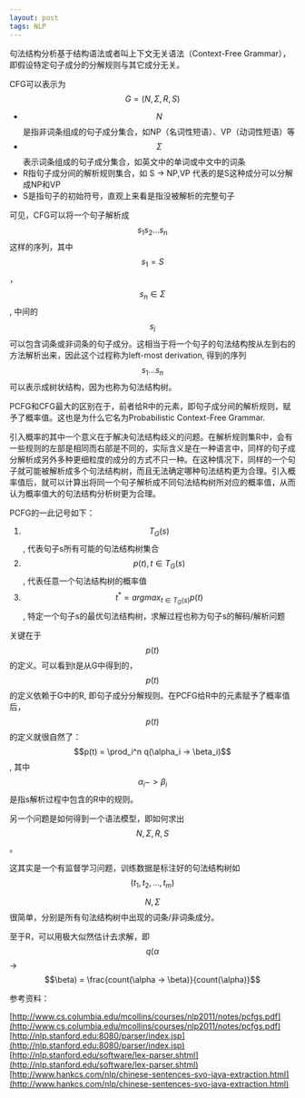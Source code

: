 ```yaml
---
layout: post
tags: NLP
---
```


句法结构分析基于结构语法或者叫上下文无关语法（Context-Free Grammar），即假设特定句子成分的分解规则与其它成分无关。

CFG可以表示为$$G=(N, \Sigma, R, S)$$

- $$N$$是指非词条组成的句子成分集合，如NP（名词性短语）、VP（动词性短语）等
- $$\Sigma$$表示词条组成的句子成分集合，如英文中的单词或中文中的词条
- R指句子成分间的解析规则集合，如 S -> NP,VP 代表的是S这种成分可以分解成NP和VP
- S是指句子的初始符号，直观上来看是指没被解析的完整句子

可见，CFG可以将一个句子解析成$$s_1 s_2...s_n$$这样的序列，其中$$s_1=S$$，$$s_n \in \Sigma$$, 中间的$$s_i$$可以包含词条或非词条的句子成分。这相当于将一个句子的句法结构按从左到右的方法解析出来，因此这个过程称为left-most derivation, 得到的序列$$s_1 ... s_n$$可以表示成树状结构，因为也称为句法结构树。

PCFG和CFG最大的区别在于，前者给R中的元素，即句子成分间的解析规则，赋予了概率值。这也是为什么它名为Probabilistic Context-Free Grammar.

引入概率的其中一个意义在于解决句法结构歧义的问题。在解析规则集R中，会有一些规则的左部是相同而右部是不同的，实际含义是在一种语言中，同样的句子成分解析成另外多种更细粒度的成分的方式不只一种。在这种情况下，同样的一个句子就可能被解析成多个句法结构树，而且无法确定哪种句法结构更为合理。引入概率值后，就可以计算出将同一个句子解析成不同句法结构树所对应的概率值，从而认为概率值大的句法结构分析树更为合理。

PCFG的一此记号如下：

1. $$T_G(s)$$, 代表句子s所有可能的句法结构树集合
2. $$p(t), t \in T_G(s)$$, 代表任意一个句法结构树的概率值
3. $$t^* = argmax_{t \in T_G(s)} p(t)$$, 特定一个句子s的最优句法结构树，求解过程也称为句子s的解码/解析问题

关键在于$$p(t)$$的定义。可以看到t是从G中得到的，$$p(t)$$的定义依赖于G中的R, 即句子成分分解规则。在PCFG给R中的元素赋予了概率值后，$$p(t)$$的定义就很自然了：$$p(t) = \prod_i^n q(\alpha_i -> \beta_i)$$, 其中$$\alpha_i -> \beta_i$$是指s解析过程中包含的R中的规则。

另一个问题是如何得到一个语法模型，即如何求出$$N, \Sigma, R, S$$。

这其实是一个有监督学习问题，训练数据是标注好的句法结构树如$$(t_1, t_2, ..., t_m)$$

$$N, \Sigma$$很简单，分别是所有句法结构树中出现的词条/非词条成分。

至于R，可以用极大似然估计去求解，即$$q(\alpha$$ -> $$\beta) = \frac{count(\alpha -> \beta)}{count(\alpha)}$$

参考资料：

[http://www.cs.columbia.edu/mcollins/courses/nlp2011/notes/pcfgs.pdf](http://www.cs.columbia.edu/mcollins/courses/nlp2011/notes/pcfgs.pdf)
[http://nlp.stanford.edu:8080/parser/index.jsp](http://nlp.stanford.edu:8080/parser/index.jsp)
[http://nlp.stanford.edu/software/lex-parser.shtml](http://nlp.stanford.edu/software/lex-parser.shtml)
[http://www.hankcs.com/nlp/chinese-sentences-svo-java-extraction.html](http://www.hankcs.com/nlp/chinese-sentences-svo-java-extraction.html)
